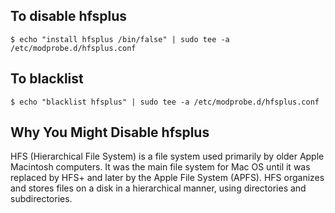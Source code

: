 ## To disable hfsplus
    $ echo "install hfsplus /bin/false" | sudo tee -a /etc/modprobe.d/hfsplus.conf

## To blacklist
    $ echo "blacklist hfsplus" | sudo tee -a /etc/modprobe.d/hfsplus.conf
    
## Why You Might Disable hfsplus
HFS (Hierarchical File System) is a file system used primarily by older Apple Macintosh computers. It was the main file system for Mac OS until it was replaced by HFS+ and later by the Apple File System (APFS). HFS organizes and stores files on a disk in a hierarchical manner, using directories and subdirectories.

